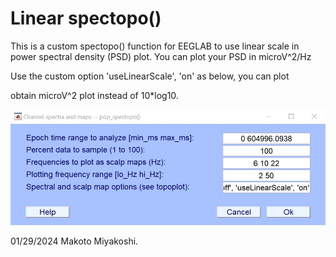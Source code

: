 # Linear spectopo()
This is a custom spectopo() function for EEGLAB to use linear scale in power spectral density (PSD) plot. You can plot your PSD in microV^2/Hz 


Use the custom option 'useLinearScale', 'on' as below, you can plot 

obtain microV^2 plot instead of 10*log10.

![useLinearScale01.jpg](images/useLinearScale01.jpg)



01/29/2024 Makoto Miyakoshi.
